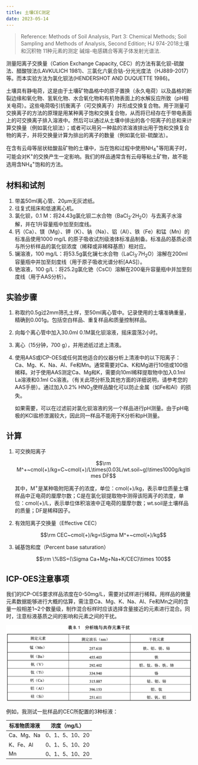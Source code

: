 ```yaml
---
title: 土壤CEC测定
date: 2023-05-14
---
```


> Reference: Methods of Soil Analysis, Part 3: Chemical Methods; Soil Sampling and Methods of Analysis, Second Edition; HJ 974-2018土壤和沉积物 11种元素的测定 碱熔-电感耦合等离子体发射光谱法.

测量阳离子交换量（Cation Exchange Capacity, CEC）的方法有氯化钡-硫酸法、醋酸铵法(LAVKULICH 1981)、三氯化六氨合钴-分光光度法（HJ889-2017）等。而本实验方法为氯化钡法(HENDERSHOT AND DUQUETTE 1986)。

土壤具有静电荷，这是由于土壤矿物晶格中的原子置换（永久电荷）以及晶格的断裂边缘和氧化物、氢氧化物、水合氧化物和有机物表面上的水解反应所致（pH相关电荷）。这些电荷吸引抗衡离子（可交换离子）并形成交换复合物。用于测量可交换离子的方法的原理是用某种离子饱和交换复合物，从而将已经存在于带电表面上的可交换离子排入溶液中。然后可以通过从土壤中排出的各个阳离子的总和来计算交换量（例如氯化钡法）；或者可以用另一种盐的浓溶液排出用于饱和交换复合物的离子，并将交换量计算为排出的离子的数量（例如氯化钡-硫酸法）。

在含有云母等层状硅酸盐矿物的土壤中，当在饱和过程中使用NH<sub>4</sub><sup>+</sup>等阳离子时，可能会对K<sup>+</sup>的交换产生一定影响。我们的样品通常含有云母等粘土矿物，故不能选用含NH<sub>4</sub><sup>+</sup>饱和的方法。

## 材料和试剂

1. 带盖50ml离心管、20μm无灰滤纸。
2. 往复式摇床和低速离心机。
3. 氯化钡，0.1 M：将24.43g氯化钡二水合物（BaCl<sub>2</sub>·2H<sub>2</sub>O）与去离子水溶解，并在1升容量瓶中加至刻度线。
4. 钙（Ca）、镁（Mg）、钾（K）、钠（Na）、铝（Al）、铁（Fe）和锰（Mn）的标准品使用1000 mg/L 的原子吸收试剂级液体标准品制备。标准品的基质必须与所分析样品的氯化钡浓度（稀释或非稀释基质）相对应。
5. 镧溶液，100 mg/L：将53.5g氯化镧七水合物（LaCl<sub>3</sub>·7H<sub>2</sub>O）溶解在200ml容量瓶中并加至刻度线（用于原子吸收光谱分析[AAS]）。
6. 铯溶液，100 g/L：将25.2g氯化铯（CsCl）溶解在200毫升容量瓶中并加至刻度线（用于AAS分析）。

## 实验步骤

1. 称取约0.5g过2mm筛孔土样，至50ml离心管中。记录使用的土壤准确重量，精确到0.001g。包括空白样品、重复样品和质量控制样品。

2. 向每个离心管中加入30.0ml 0.1M氯化钡溶液，摇床震荡2小时。

3. 离心（15分钟，700 g），并用滤纸过滤上清液。

4. 使用AAS或ICP-OES或任何其他适合的仪器分析上清液中的以下阳离子：Ca、Mg、K、Na、Al、Fe和Mn。通常需要对Ca、K和Mg进行10倍或100倍稀释。对于使用AAS测定Ca、Mg和K，需要向10ml稀释提取物中加入0.1ml La溶液和0.1ml Cs溶液。（有关此项分析及其他方面的详细说明，请参考您的AAS手册）。通过加入0.2% HNO<sub>3</sub>使样品酸化可以防止金属（如Fe和Al）的损失。

   如果需要，可以在过滤前对氯化钡溶液的另一个样品进行pH测量。由于pH电极的KCl盐桥泄漏较大，因此同一样品不能用于K分析和pH测量。

## 计算

1. 可交换阳离子

   $$\rm M^+~cmol(+)/kg=C~cmol(+)/L\times(0.03L/wt.soil~g)\times1000g/kg\times DF$$

   其中，M<sup>+</sup>是某种吸附阳离子的浓度，单位：cmol(+)/kg，表示单位质量土壤样品中正电荷的厘摩尔数；C是在氯化钡提取物中测得该阳离子的浓度，单位：cmol(+)/L，表示单位体积溶液中正电荷的厘摩尔数；wt.soil是土壤样品的质量；DF是稀释因子。

2. 有效阳离子交换量（Effective CEC）

   $$\rm CEC~cmol(+)/kg=\Sigma M^+~cmol(+)/kg$$

3. 碱基饱和度（Percent base saturation）

   $$\rm \%BS=(\Sigma Ca+Mg+Na+K/CEC)\times 100$$

## ICP-OES注意事项

我们的ICP-OES要求样品浓度在0-50mg/L，需要对试样进行稀释。用样品的微量元素数据能够进行大概的估算，需注意Ca、Mg、K、Na、Al、Fe和Mn之间的含量一般相差1~2个数量级，制作混合标样时应该选择含量接近的元素进行混合。同时，注意标液基质之间的影响和元素之间的干扰。

<img src="/assets/images/ICP-OES.png" alt="干扰元素" style="zoom:50%;" />

例如，我测试一批样品的CEC所配置的3种标液：

| 标准物质溶液 | 浓度（mg/L）    |
| ------------ | --------------- |
| Ca、Mg、Na   | 0、1、5、10、20 |
| K、Fe、Al    | 0、1、5、10、20 |
| Mn           | 0、1、5、10、20 |
